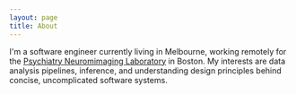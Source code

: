 ```yaml
---
layout: page
title: About
---
```


I'm a software engineer currently living in Melbourne, working remotely for
the [Psychiatry Neuromimaging Laboratory](http://pnl.bwh.harvard.edu) in Boston.
My interests are data analysis pipelines, inference, and understanding design
principles behind concise, uncomplicated software systems.
